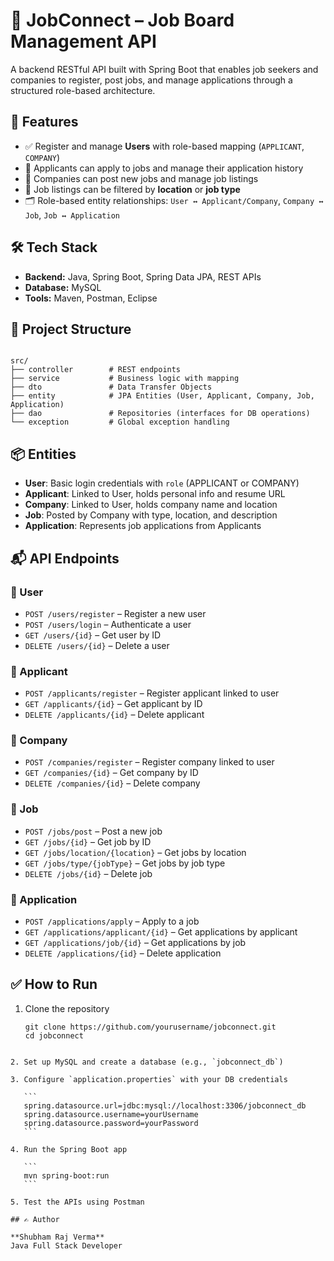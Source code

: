 # 🧩 JobConnect – Job Board Management API

A backend RESTful API built with Spring Boot that enables job seekers and companies to register, post jobs, and manage applications through a structured role-based architecture.

## 🚀 Features

- ✅ Register and manage **Users** with role-based mapping (`APPLICANT`, `COMPANY`)
- 👤 Applicants can apply to jobs and manage their application history
- 🏢 Companies can post new jobs and manage job listings
- 📄 Job listings can be filtered by **location** or **job type**
- 🗂️ Role-based entity relationships: `User ↔ Applicant/Company`, `Company ↔ Job`, `Job ↔ Application`

## 🛠️ Tech Stack

- **Backend:** Java, Spring Boot, Spring Data JPA, REST APIs
- **Database:** MySQL
- **Tools:** Maven, Postman, Eclipse

## 🧱 Project Structure

```

src/
├── controller        # REST endpoints
├── service           # Business logic with mapping
├── dto               # Data Transfer Objects
├── entity            # JPA Entities (User, Applicant, Company, Job, Application)
├── dao               # Repositories (interfaces for DB operations)
└── exception         # Global exception handling

````

## 📦 Entities

- **User**: Basic login credentials with `role` (APPLICANT or COMPANY)
- **Applicant**: Linked to User, holds personal info and resume URL
- **Company**: Linked to User, holds company name and location
- **Job**: Posted by Company with type, location, and description
- **Application**: Represents job applications from Applicants

## 📬 API Endpoints

### 🔐 User
- `POST /users/register` – Register a new user  
- `POST /users/login` – Authenticate a user  
- `GET /users/{id}` – Get user by ID  
- `DELETE /users/{id}` – Delete a user  

### 👤 Applicant
- `POST /applicants/register` – Register applicant linked to user  
- `GET /applicants/{id}` – Get applicant by ID  
- `DELETE /applicants/{id}` – Delete applicant  

### 🏢 Company
- `POST /companies/register` – Register company linked to user  
- `GET /companies/{id}` – Get company by ID  
- `DELETE /companies/{id}` – Delete company  

### 📄 Job
- `POST /jobs/post` – Post a new job  
- `GET /jobs/{id}` – Get job by ID  
- `GET /jobs/location/{location}` – Get jobs by location  
- `GET /jobs/type/{jobType}` – Get jobs by job type  
- `DELETE /jobs/{id}` – Delete job  

### 📑 Application
- `POST /applications/apply` – Apply to a job  
- `GET /applications/applicant/{id}` – Get applications by applicant  
- `GET /applications/job/{id}` – Get applications by job  
- `DELETE /applications/{id}` – Delete application  

## ✅ How to Run

1. Clone the repository  
   ```
   git clone https://github.com/yourusername/jobconnect.git
   cd jobconnect
````

2. Set up MySQL and create a database (e.g., `jobconnect_db`)

3. Configure `application.properties` with your DB credentials

   ```
   spring.datasource.url=jdbc:mysql://localhost:3306/jobconnect_db
   spring.datasource.username=yourUsername
   spring.datasource.password=yourPassword
   ```

4. Run the Spring Boot app

   ```
   mvn spring-boot:run
   ```

5. Test the APIs using Postman

## ✍️ Author

**Shubham Raj Verma**
Java Full Stack Developer

